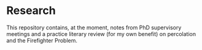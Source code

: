 # Research
This repository contains, at the moment, notes from PhD supervisory meetings and a practice literary review (for my own benefit) on percolation and the Firefighter Problem.
